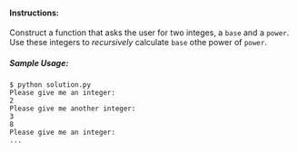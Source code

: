 #### Instructions:

Construct a function that asks the user for two integes, a `base` and a `power`.
Use these integers to *recursively* calculate `base` othe power of `power`.

##### Sample Usage:
```
$ python solution.py
Please give me an integer: 
2
Please give me another integer:
3
8
Please give me an integer: 
...
```



